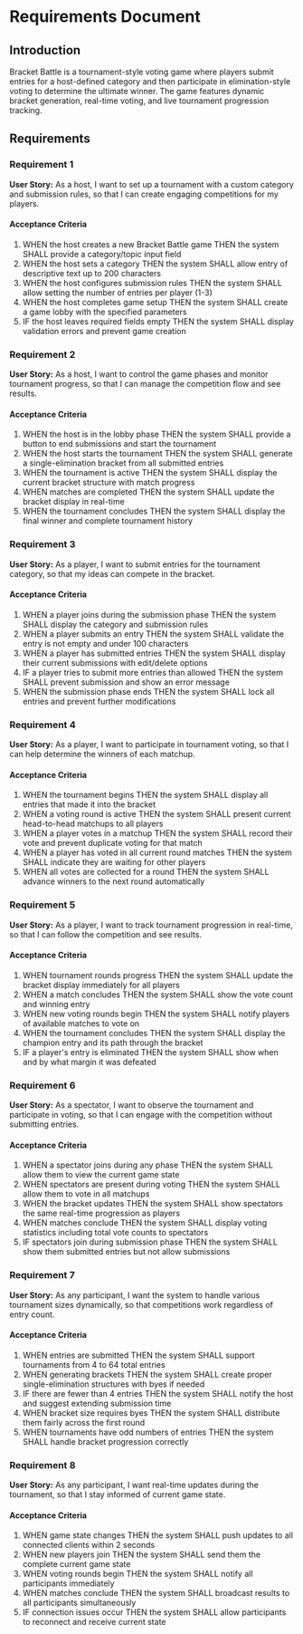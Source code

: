 # Requirements Document

## Introduction

Bracket Battle is a tournament-style voting game where players submit entries for a host-defined category and then participate in elimination-style voting to determine the ultimate winner. The game features dynamic bracket generation, real-time voting, and live tournament progression tracking.

## Requirements

### Requirement 1

**User Story:** As a host, I want to set up a tournament with a custom category and submission rules, so that I can create engaging competitions for my players.

#### Acceptance Criteria

1. WHEN the host creates a new Bracket Battle game THEN the system SHALL provide a category/topic input field
2. WHEN the host sets a category THEN the system SHALL allow entry of descriptive text up to 200 characters
3. WHEN the host configures submission rules THEN the system SHALL allow setting the number of entries per player (1-3)
4. WHEN the host completes game setup THEN the system SHALL create a game lobby with the specified parameters
5. IF the host leaves required fields empty THEN the system SHALL display validation errors and prevent game creation

### Requirement 2

**User Story:** As a host, I want to control the game phases and monitor tournament progress, so that I can manage the competition flow and see results.

#### Acceptance Criteria

1. WHEN the host is in the lobby phase THEN the system SHALL provide a button to end submissions and start the tournament
2. WHEN the host starts the tournament THEN the system SHALL generate a single-elimination bracket from all submitted entries
3. WHEN the tournament is active THEN the system SHALL display the current bracket structure with match progress
4. WHEN matches are completed THEN the system SHALL update the bracket display in real-time
5. WHEN the tournament concludes THEN the system SHALL display the final winner and complete tournament history

### Requirement 3

**User Story:** As a player, I want to submit entries for the tournament category, so that my ideas can compete in the bracket.

#### Acceptance Criteria

1. WHEN a player joins during the submission phase THEN the system SHALL display the category and submission rules
2. WHEN a player submits an entry THEN the system SHALL validate the entry is not empty and under 100 characters
3. WHEN a player has submitted entries THEN the system SHALL display their current submissions with edit/delete options
4. IF a player tries to submit more entries than allowed THEN the system SHALL prevent submission and show an error message
5. WHEN the submission phase ends THEN the system SHALL lock all entries and prevent further modifications

### Requirement 4

**User Story:** As a player, I want to participate in tournament voting, so that I can help determine the winners of each matchup.

#### Acceptance Criteria

1. WHEN the tournament begins THEN the system SHALL display all entries that made it into the bracket
2. WHEN a voting round is active THEN the system SHALL present current head-to-head matchups to all players
3. WHEN a player votes in a matchup THEN the system SHALL record their vote and prevent duplicate voting for that match
4. WHEN a player has voted in all current round matches THEN the system SHALL indicate they are waiting for other players
5. WHEN all votes are collected for a round THEN the system SHALL advance winners to the next round automatically

### Requirement 5

**User Story:** As a player, I want to track tournament progression in real-time, so that I can follow the competition and see results.

#### Acceptance Criteria

1. WHEN tournament rounds progress THEN the system SHALL update the bracket display immediately for all players
2. WHEN a match concludes THEN the system SHALL show the vote count and winning entry
3. WHEN new voting rounds begin THEN the system SHALL notify players of available matches to vote on
4. WHEN the tournament concludes THEN the system SHALL display the champion entry and its path through the bracket
5. IF a player's entry is eliminated THEN the system SHALL show when and by what margin it was defeated

### Requirement 6

**User Story:** As a spectator, I want to observe the tournament and participate in voting, so that I can engage with the competition without submitting entries.

#### Acceptance Criteria

1. WHEN a spectator joins during any phase THEN the system SHALL allow them to view the current game state
2. WHEN spectators are present during voting THEN the system SHALL allow them to vote in all matchups
3. WHEN the bracket updates THEN the system SHALL show spectators the same real-time progression as players
4. WHEN matches conclude THEN the system SHALL display voting statistics including total vote counts to spectators
5. IF spectators join during submission phase THEN the system SHALL show them submitted entries but not allow submissions

### Requirement 7

**User Story:** As any participant, I want the system to handle various tournament sizes dynamically, so that competitions work regardless of entry count.

#### Acceptance Criteria

1. WHEN entries are submitted THEN the system SHALL support tournaments from 4 to 64 total entries
2. WHEN generating brackets THEN the system SHALL create proper single-elimination structures with byes if needed
3. IF there are fewer than 4 entries THEN the system SHALL notify the host and suggest extending submission time
4. WHEN bracket size requires byes THEN the system SHALL distribute them fairly across the first round
5. WHEN tournaments have odd numbers of entries THEN the system SHALL handle bracket progression correctly

### Requirement 8

**User Story:** As any participant, I want real-time updates during the tournament, so that I stay informed of current game state.

#### Acceptance Criteria

1. WHEN game state changes THEN the system SHALL push updates to all connected clients within 2 seconds
2. WHEN new players join THEN the system SHALL send them the complete current game state
3. WHEN voting rounds begin THEN the system SHALL notify all participants immediately
4. WHEN matches conclude THEN the system SHALL broadcast results to all participants simultaneously
5. IF connection issues occur THEN the system SHALL allow participants to reconnect and receive current state